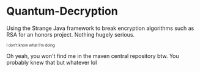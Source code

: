 # Quantum-Decryption
Using the Strange Java framework to break encryption algorithms such as RSA for an honors project. Nothing hugely serious.

<sup><sub>I don't know what I'm doing</sub></sup>

Oh yeah, you won't find me in the maven central repository btw. You probably knew that but whatever lol
